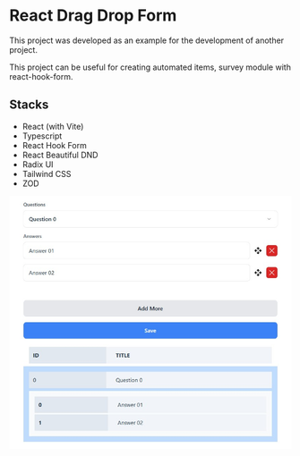 # React Drag Drop Form 

This project was developed as an example for the development of another project. 

This project can be useful for creating automated items, survey module with react-hook-form. 

## Stacks
- React (with Vite)
- Typescript
- React Hook Form
- React Beautiful DND
- Radix UI
- Tailwind CSS
- ZOD

![Drag Drop Form](https://github.com/ecobanoglu/react-form-dnd/blob/main/public/preview.jpg)

